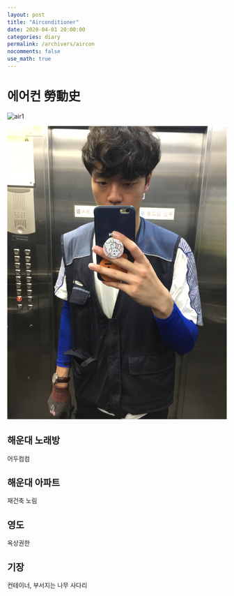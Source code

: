```yaml
---
layout: post
title: "Airconditioner"
date: 2020-04-01 20:00:00
categories: diary
permalink: /archivers/aircon
nocomments: false
use_math: true
---
```


# 에어컨 勞動史

![air1](/assets/posts/2020-04-01-airocn/air1.JPG)

![air2](/assets/posts/2020-04-01-aircon/air2.JPG)

## 해운대 노래방

어두컴컴

## 해운대 아파트

재건축 노림

## 영도

옥상권한

## 기장

컨테이너, 부서지는 나무 사다리
